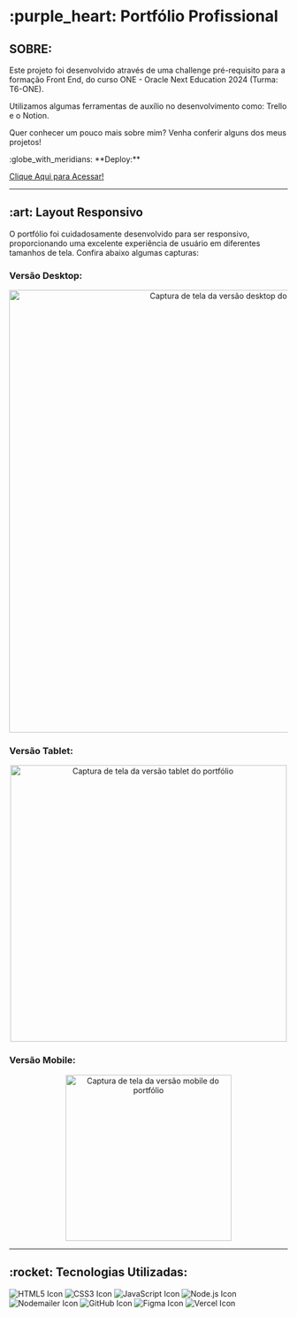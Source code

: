 <h1> :purple_heart: Portfólio Profissional</h1>

<h2>SOBRE: </h2>
<p>Este projeto foi desenvolvido através de uma challenge pré-requisito para a formação Front End, do curso ONE - Oracle Next Education 2024 (Turma: T6-ONE).</p>
<p>Utilizamos algumas ferramentas de auxílio no desenvolvimento como: Trello e o Notion. </p>
<p>Quer conhecer um pouco mais sobre mim? Venha conferir alguns dos meus projetos!</p>

<p>:globe_with_meridians: **Deploy:**</p>
<a href="https://portfolio-profissional-sarapires-j5gjrcp6m.vercel.app">Clique Aqui para Acessar!</a>

---

<h2>:art: Layout Responsivo</h2>
<p>O portfólio foi cuidadosamente desenvolvido para ser responsivo, proporcionando uma excelente experiência de usuário em diferentes tamanhos de tela. Confira abaixo algumas capturas:</p>

<h3>Versão Desktop:</h3>
<p align="center">
  <img src="https://i.postimg.cc/MpNS5Cyy/Captura-de-tela-2025-06-30-222246.png" alt="Captura de tela da versão desktop do portfólio" width="800">
</p>

<h3>Versão Tablet:</h3>
<p align="center">
  <img src="https://i.postimg.cc/FscFQ39f/Captura-de-tela-2025-06-30-224510.png" alt="Captura de tela da versão tablet do portfólio" width="500">
</p>

<h3>Versão Mobile:</h3>
<p align="center">
  <img src="https://i.postimg.cc/W1BM1MZQ/Captura-de-tela-2025-06-30-224556.png" alt="Captura de tela da versão mobile do portfólio" width="300">
</p>

---

<h2>:rocket: Tecnologias Utilizadas:</h2>
<div>
  <img src="https://img.shields.io/badge/HTML5-E34F26?style=for-the-badge&logo=html5&logoColor=white" alt="HTML5 Icon">
  <img src="https://img.shields.io/badge/CSS3-1572B6?style=for-the-badge&logo=css3&logoColor=white" alt="CSS3 Icon">
  <img src="https://img.shields.io/badge/JavaScript-F7DF1E?style=for-the-badge&logo=javascript&logoColor=black" alt="JavaScript Icon">

  <img src="https://img.shields.io/badge/Node.js-339933?style=for-the-badge&logo=node.js&logoColor=white" alt="Node.js Icon">
  <img src="https://img.shields.io/badge/Nodemailer-2A5858?style=for-the-badge&logo=nodemailer&logoColor=white" alt="Nodemailer Icon">

  <img src="https://img.shields.io/badge/GitHub-100000?style=for-the-badge&logo=github&logoColor=white" alt="GitHub Icon">
  <img src="https://img.shields.io/badge/Figma-F24E1E?style=for-the-badge&logo=figma&logoColor=white" alt="Figma Icon">
  <img src="https://img.shields.io/badge/Vercel-000000?style=for-the-badge&logo=vercel&logoColor=white" alt="Vercel Icon">
</div>
